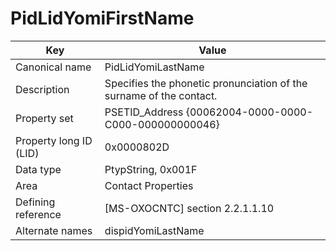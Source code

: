 # PidLidYomiFirstName

| Key | Value |
|---|---|
| Canonical name | PidLidYomiLastName |
| Description | Specifies the phonetic pronunciation of the surname of the contact. |
| Property set | PSETID_Address {00062004-0000-0000-C000-000000000046} |
| Property long ID (LID) | 0x0000802D |
| Data type | PtypString, 0x001F |
| Area | Contact Properties |
| Defining reference | [MS-OXOCNTC] section 2.2.1.1.10 |
| Alternate names | dispidYomiLastName |
